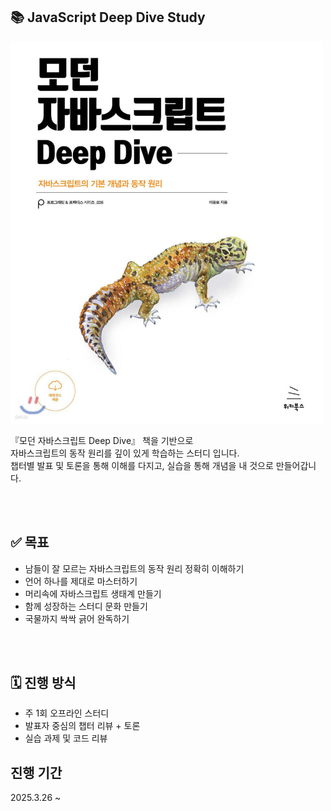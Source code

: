 
## 📚 JavaScript Deep Dive Study
<img style="width:500px; height:auto;" src="jsdeepdive.jpeg" width={300} height={300}/>

『모던 자바스크립트 Deep Dive』 책을 기반으로 <br/>
자바스크립트의 동작 원리를 깊이 있게 학습하는 스터디 입니다.<br/>
챕터별 발표 및 토론을 통해 이해를 다지고, 실습을 통해 개념을 내 것으로 만들어갑니다.

<br/>
<br/>

## ✅ 목표
- 남들이 잘 모르는 자바스크립트의 동작 원리 정확히 이해하기
- 언어 하나를 제대로 마스터하기
- 머리속에 자바스크립트 생태계 만들기
- 함께 성장하는 스터디 문화 만들기
- 국물까지 싹싹 긁어 완독하기

<br/>
<br/>

## 🗓 진행 방식
- 주 1회 오프라인 스터디
- 발표자 중심의 챕터 리뷰 + 토론
- 실습 과제 및 코드 리뷰


## 진행 기간
2025.3.26 ~ 
